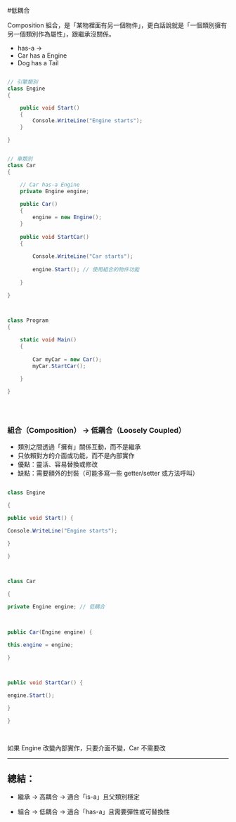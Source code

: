 #低耦合 

  
Composition 組合，是「某物裡面有另一個物件」，更白話說就是「一個類別擁有另一個類別作為屬性」，跟繼承沒關係。

- has-a →
- Car has a Engine
- Dog has a Tail

```csharp

// 引擎類別
class Engine
{

	public void Start()
	{
		Console.WriteLine("Engine starts");
	}

}


// 車類別
class Car
{

	// Car has-a Engine
	private Engine engine;
	
	public Car()
	{
		engine = new Engine();
	}
	
	public void StartCar()
	{
		
		Console.WriteLine("Car starts");
		
		engine.Start(); // 使用組合的物件功能
	
	}

}

  

class Program
{

	static void Main()
	{
	
		Car myCar = new Car();
		myCar.StartCar();
	
	}

}

  
  

```


  

### 組合（Composition） → 低耦合（Loosely Coupled）


- 類別之間透過「擁有」關係互動，而不是繼承
- 只依賴對方的介面或功能，而不是內部實作
- 優點：靈活、容易替換或修改
- 缺點：需要額外的封裝（可能多寫一些 getter/setter 或方法呼叫）

```csharp

class Engine

{

public void Start() {

Console.WriteLine("Engine starts");

}

}

  

class Car

{

private Engine engine; // 低耦合

  

public Car(Engine engine) {

this.engine = engine;

}

  

public void StartCar() {

engine.Start();

}

}

  

```

  

如果 Engine 改變內部實作，只要介面不變，Car 不需要改

---

  
## 總結：

- 繼承 → 高耦合 → 適合「is-a」且父類別穩定

- 組合 → 低耦合 → 適合「has-a」且需要彈性或可替換性